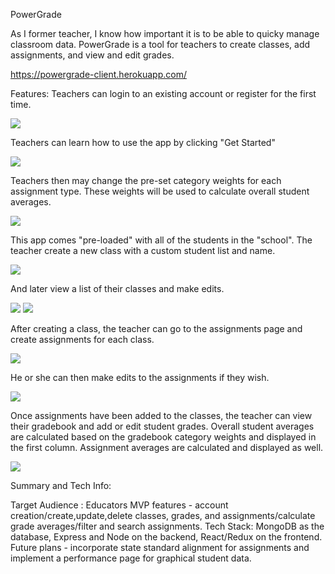 PowerGrade

As I former teacher, I know how important it is to be able to quicky manage classroom data. PowerGrade is a tool for teachers to create classes, add assignments, and view and edit grades.  

https://powergrade-client.herokuapp.com/

Features:
Teachers can login to an existing account or register for the first time.

<img src="https://github.com/thinkful-ei22/Jennifer-PowerGrade-Client/blob/master/Screenshots/LandingPage.png">

Teachers can learn how to use the app by clicking "Get Started"

<img src="https://github.com/thinkful-ei22/Jennifer-PowerGrade-Client/blob/master/Screenshots/GettingStarted.png">

Teachers then may change the pre-set category weights for each assignment type.  These weights will be used to calculate overall student averages.

<img src="https://github.com/thinkful-ei22/Jennifer-PowerGrade-Client/blob/master/Screenshots/GradebookSetup.png">

This app comes "pre-loaded" with all of the students in the "school".  The teacher create a new class with a custom student list and name.

<img src="https://github.com/thinkful-ei22/Jennifer-PowerGrade-Client/blob/master/Screenshots/CreateClass.png">

And later view a list of their classes and make edits.

<img src="https://github.com/thinkful-ei22/Jennifer-PowerGrade-Client/blob/master/Screenshots/ViewClasses.png">
<img src="https://github.com/thinkful-ei22/Jennifer-PowerGrade-Client/blob/master/Screenshots/EditClass.png">

After creating a class, the teacher can go to the assignments page and create assignments for each class.

<img src="https://github.com/thinkful-ei22/Jennifer-PowerGrade-Client/blob/master/Screenshots/AssignmentsPage.png">

He or she can then make edits to the assignments if they wish.

<img src="https://github.com/thinkful-ei22/Jennifer-PowerGrade-Client/blob/master/Screenshots/EditAssignment.png">

Once assignments have been added to the classes, the teacher can view their gradebook and add or edit student grades.  Overall student averages are calculated based on the gradebook category weights and displayed in the first column.  Assignment averages are calculated and displayed as well.

<img src="https://github.com/thinkful-ei22/Jennifer-PowerGrade-Client/blob/master/Screenshots/GradesPage.png">

Summary and Tech Info:

Target Audience : Educators
MVP features - account creation/create,update,delete classes, grades, and assignments/calculate grade averages/filter and search assignments.
Tech Stack: MongoDB as the database, Express and Node on the backend, React/Redux on the frontend.
Future plans - incorporate state standard alignment for assignments and implement a performance page for graphical student data.
